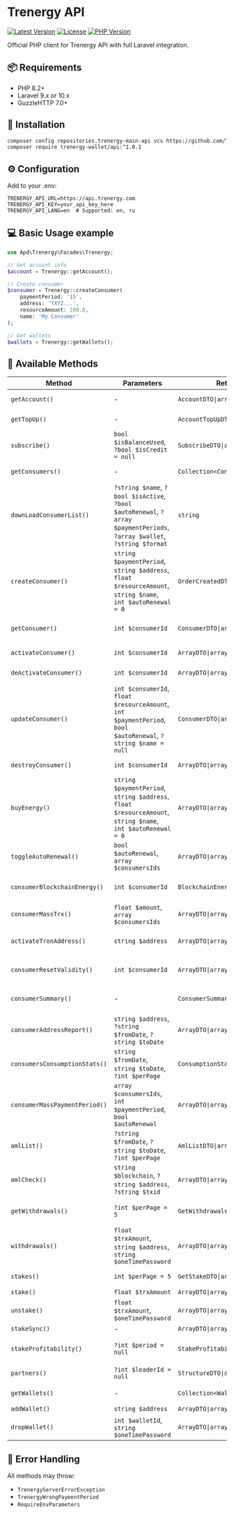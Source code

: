 # Trenergy API

[![Latest Version](https://img.shields.io/packagist/v/apd/trenergy.svg?style=flat-square)](https://packagist.org/packages/apd/trenergy)
[![License](https://img.shields.io/packagist/l/apd/trenergy.svg?style=flat-square)](https://packagist.org/packages/apd/trenergy)
[![PHP Version](https://img.shields.io/packagist/php-v/apd/trenergy.svg?style=flat-square)](https://php.net)

Official PHP client for Trenergy API with full Laravel integration.

## 📦 Requirements

- PHP 8.2+
- Laravel 9.x or 10.x
- GuzzleHTTP 7.0+

## 🚀 Installation

```bash
composer config repositories.trenergy-main-api vcs https://github.com/Trenergy-wallet/trenergy_main_api
composer require trenergy-wallet/api:^1.0.1

```

## ⚙️ Configuration

Add to your .env:
```dotenv
TRENERGY_API_URL=https://api.trenergy.com
TRENERGY_API_KEY=your_api_key_here
TRENERGY_API_LANG=en  # Supported: en, ru
```

## 💻 Basic Usage example

```php
use Apd\Trenergy\Facades\Trenergy;

// Get account info
$account = Trenergy::getAccount();

// Create consumer
$consumer = Trenergy::createConsumer(
    paymentPeriod: '15', 
    address: 'TXYZ...',
    resourceAmount: 100.0,
    name: 'My Consumer'
);

// Get wallets
$wallets = Trenergy::getWallets();
```

## 🔧 Available Methods

| Method | Parameters | Returns | Description |
|--------|------------|---------|-------------|
| `getAccount()` | - | `AccountDTO\|array` | Get account information |
| `getTopUp()` | - | `AccountTopUpDTO\|array` | Get top-up information |
| `subscribe()` | `bool $isBalanceUsed`, `?bool $isCredit = null` | `SubscribeDTO\|array` | Subscribe to service |
| `getConsumers()` | - | `Collection<ConsumerDTO>\|array` | List all consumers |
| `downLoadConsumerList()` | `?string $name`, `?bool $isActive`, `?bool $autoRenewal`, `?array $paymentPeriods`, `?array $wallet`, `?string $format` | `string` | Download consumer list |
| `createConsumer()` | `string $paymentPeriod`, `string $address`, `float $resourceAmount`, `string $name`, `int $autoRenewal = 0` | `OrderCreatedDTO\|array` | Create new consumer |
| `getConsumer()` | `int $consumerId` | `ConsumerDTO\|array` | Get consumer details |
| `activateConsumer()` | `int $consumerId` | `ArrayDTO\|array` | Activate consumer |
| `deActivateConsumer()` | `int $consumerId` | `ArrayDTO\|array` | Deactivate consumer |
| `updateConsumer()` | `int $consumerId`, `float $resourceAmount`, `int $paymentPeriod`, `bool $autoRenewal`, `?string $name = null` | `ConsumerDTO\|array` | Update consumer |
| `destroyConsumer()` | `int $consumerId` | `ArrayDTO\|array` | Delete consumer |
| `buyEnergy()` | `string $paymentPeriod`, `string $address`, `float $resourceAmount`, `string $name`, `int $autoRenewal = 0` | `ArrayDTO\|array` | Create and activate consumer |
| `toggleAutoRenewal()` | `bool $autoRenewal`, `array $consumersIds` | `ArrayDTO\|array` | Toggle auto-renewal |
| `consumerBlockchainEnergy()` | `int $consumerId` | `BlockchainEnergyDTO\|array` | Get blockchain energy |
| `consumerMassTrx()` | `float $amount`, `array $consumersIds` | `ArrayDTO\|array` | Mass TRX transfer |
| `activateTronAddress()` | `string $address` | `ArrayDTO\|array` | Activate TRON address |
| `consumerResetValidity()` | `int $consumerId` | `ArrayDTO\|array` | Reset validity period |
| `consumerSummary()` | - | `ConsumerSummaryDTO\|array` | Get consumer summary |
| `consumerAddressReport()` | `string $address`, `?string $fromDate`, `?string $toDate` | `ArrayDTO\|array` | Get address report |
| `consumersConsumptionStats()` | `string $fromDate`, `string $toDate`, `?int $perPage` | `ConsumptionStatTotalDTO\|array` | Get consumption stats |
| `consumerMassPaymentPeriod()` | `array $consumersIds`, `int $paymentPeriod`, `bool $autoRenewal` | `ArrayDTO\|array` | Mass update payment period |
| `amlList()` | `?string $fromDate`, `?string $toDate`, `?int $perPage` | `AmlListDTO\|array` | Get AML list |
| `amlCheck()` | `string $blockchain`, `?string $address`, `?string $txid` | `ArrayDTO\|array` | Check AML status |
| `getWithdrawals()` | `?int $perPage = 5` | `GetWithdrawalsDTO\|array` | Get withdrawals list |
| `withdrawals()` | `float $trxAmount`, `string $address`, `string $oneTimePassword` | `ArrayDTO\|array` | Create withdrawal |
| `stakes()` | `int $perPage = 5` | `GetStakeDTO\|array` | Get stakes list |
| `stake()` | `float $trxAmount` | `ArrayDTO\|array` | Create stake |
| `unstake()` | `float $trxAmount`, `$oneTimePassword` | `ArrayDTO\|array` | Unstake funds |
| `stakeSync()` | - | `ArrayDTO\|array` | Sync stakes |
| `stakeProfitability()` | `?int $period = null` | `StakeProfitabilityDTO\|array` | Get profitability stats |
| `partners()` | `?int $leaderId = null` | `StructureDTO\|array` | Get partners structure |
| `getWallets()` | - | `Collection<WalletDTO>\|array` | Get wallets list |
| `addWallet()` | `string $address` | `ArrayDTO\|array` | Add wallet |
| `dropWallet()` | `int $walletId`, `string $oneTimePassword` | `ArrayDTO\|array` | Remove wallet |
		
		

## 🚨 Error Handling

All methods may throw:
- `TrenergyServerErrorException`
- `TrenergyWrongPaymentPeriod`
- `RequireEnvParameters`

